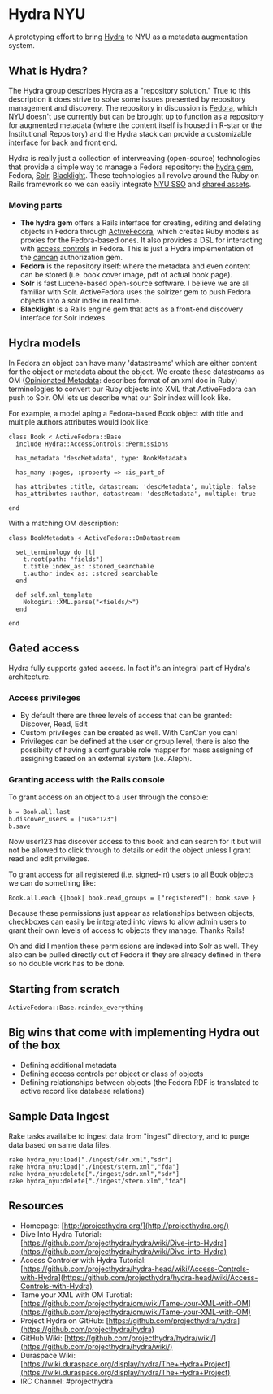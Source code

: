 # Hydra NYU

A prototyping effort to bring [Hydra](http://projecthydra.org/) to NYU as a metadata augmentation system.

## What is Hydra?

The Hydra group describes Hydra as a "repository solution." True to this description it does strive to solve some issues presented by repository management and discovery. The repository in discussion is [Fedora](http://www.fedora-commons.org/), which NYU doesn't use currently but can be brought up to function as a repository for augmented metadata (where the content itself is housed in R-star or the Institutional Repository) and the Hydra stack can provide a customizable interface for back and front end. 

Hydra is really just a collection of interweaving (open-source) technologies that provide a simple way to manage a Fedora repository: the [hydra gem](https://github.com/projecthydra/hydra), Fedora, [Solr](http://lucene.apache.org/solr/), [Blacklight](http://projectblacklight.org/). These technologies all revolve around the Ruby on Rails framework so we can easily integrate [NYU SSO](https://github.com/NYULibraries/authpds-nyu) and [shared assets](https://github.com/NYULibraries/nyulibraries-assets).

### Moving parts
* **The hydra gem** offers a Rails interface for creating, editing and deleting objects in Fedora through [ActiveFedora](https://github.com/projecthydra/active_fedora), which creates Ruby models as proxies for the Fedora-based ones. It also provides a DSL for interacting with [access controls](https://github.com/projecthydra/hydra-head/tree/master/hydra-access-controls) in Fedora. This is just a Hydra implementation of the [cancan](https://github.com/ryanb/cancan) authorization gem.
* **Fedora** is the repository itself: where the metadata and even content can be stored (i.e. book cover image, pdf of actual book page).
* **Solr** is fast Lucene-based open-source software. I believe we are all familiar with Solr. ActiveFedora uses the solrizer gem to push Fedora objects into a solr index in real time.
* **Blacklight** is a Rails engine gem that acts as a front-end discovery interface for Solr indexes.

## Hydra models

In Fedora an object can have many 'datastreams' which are either content for the object or metadata about the object. We create these datastreams as OM ([Opinionated Metadata](https://github.com/projecthydra/om): describes format of an xml doc in Ruby) terminologies to convert our Ruby objects into XML that ActiveFedora can push to Solr. OM lets us describe what our Solr index will look like.

For example, a model aping a Fedora-based Book object with title and multiple authors attributes would look like:

    class Book < ActiveFedora::Base
      include Hydra::AccessControls::Permissions
      
      has_metadata 'descMetadata', type: BookMetadata
      
      has_many :pages, :property => :is_part_of
      
      has_attributes :title, datastream: 'descMetadata', multiple: false
      has_attributes :author, datastream: 'descMetadata', multiple: true
      
    end

With a matching OM description:

    class BookMetadata < ActiveFedora::OmDatastream
    
      set_terminology do |t|
        t.root(path: "fields")
        t.title index_as: :stored_searchable
        t.author index_as: :stored_searchable
      end
      
      def self.xml_template
        Nokogiri::XML.parse("<fields/>")
      end
      
    end

## Gated access

Hydra fully supports gated access. In fact it's an integral part of Hydra's architecture.

### Access privileges 

* By default there are three levels of access that can be granted: Discover, Read, Edit
* Custom privileges can be created as well. With CanCan you can!
* Privileges can be defined at the user or group level, there is also the possibilty of having a configurable role mapper for mass assigning of assigning based on an external system (i.e. Aleph).

### Granting access with the Rails console

To grant access on an object to a user through the console:

    b = Book.all.last
    b.discover_users = ["user123"]
    b.save

Now user123 has discover access to this book and can search for it but will not be allowed to click through to details or edit the object unless I grant read and edit privileges.

To grant access for all registered (i.e. signed-in) users to all Book objects we can do something like:

    Book.all.each {|book| book.read_groups = ["registered"]; book.save }

Because these permissions just appear as relationships between objects, checkboxes can easily be integrated into views to allow admin users to grant their own levels of access to objects they manage.  Thanks Rails! 

Oh and did I mention these permissions are indexed into Solr as well. They also can be pulled directly out of Fedora if they are already defined in there so no double work has to be done.

## Starting from scratch

    ActiveFedora::Base.reindex_everything

## Big wins that come with implementing Hydra out of the box

*	Defining additional metadata
*	Defining access controls per object or class of objects
*	Defining relationships between objects (the Fedora RDF is translated to active record like database relations)

## Sample Data Ingest

Rake tasks availalbe to ingest data from "ingest" directory, and to purge data based on same data files. 

    rake hydra_nyu:load["./ingest/sdr.xml","sdr"]
    rake hydra_nyu:load["./ingest/stern.xml","fda"]
    rake hydra_nyu:delete["./ingest/sdr.xml","sdr"]
    rake hydra_nyu:delete["./ingest/stern.xlm","fda"]

## Resources

* Homepage: [http://projecthydra.org/](http://projecthydra.org/)
* Dive Into Hydra Tutorial: [https://github.com/projecthydra/hydra/wiki/Dive-into-Hydra](https://github.com/projecthydra/hydra/wiki/Dive-into-Hydra)
* Access Controler with Hydra Tutorial: [https://github.com/projecthydra/hydra-head/wiki/Access-Controls-with-Hydra](https://github.com/projecthydra/hydra-head/wiki/Access-Controls-with-Hydra)
* Tame your XML with OM Turotial: [https://github.com/projecthydra/om/wiki/Tame-your-XML-with-OM](https://github.com/projecthydra/om/wiki/Tame-your-XML-with-OM)
* Project Hydra on GitHub: [https://github.com/projecthydra/hydra](https://github.com/projecthydra/hydra)
* GitHub Wiki: [https://github.com/projecthydra/hydra/wiki/](https://github.com/projecthydra/hydra/wiki/)
* Duraspace Wiki: [https://wiki.duraspace.org/display/hydra/The+Hydra+Project](https://wiki.duraspace.org/display/hydra/The+Hydra+Project)
* IRC Channel: \#projecthydra
